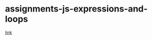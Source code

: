 # assignments-js-expressions-and-loops

[link](https://users.metropolia.fi/~georgiia/WSK-25/week1/js-tasks-w1-conditional-expressions-and-loops/)